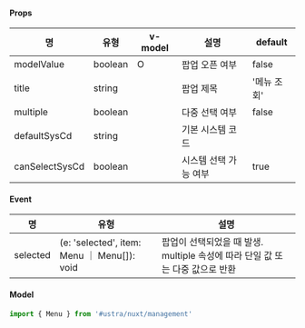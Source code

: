 #### Props
| 명 | 유형 | v-model | 설명 | default |
| --- | --- | --- | --- | --- |
| modelValue | boolean | O | 팝업 오픈 여부 | false |
| title | string |  | 팝업 제목 | '메뉴 조회' |
| multiple | boolean |  | 다중 선택 여부 | false |
| defaultSysCd | string |  | 기본 시스템 코드 |  |
| canSelectSysCd | boolean |  | 시스템 선택 가능 여부 | true |

#### Event
| 명 | 유형 | 설명 |
| --- | --- | --- |
| selected | (e: 'selected', item: Menu ｜ Menu[]): void | 팝업이 선택되었을 때 발생. multiple 속성에 따라 단일 값 또는 다중 값으로 반환 |

#### Model
```typescript
import { Menu } from '#ustra/nuxt/management'
```
